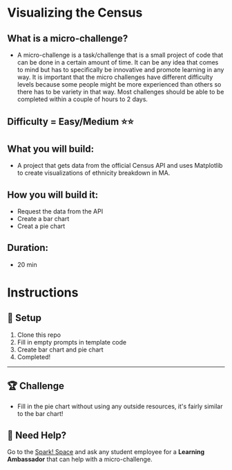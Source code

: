 # Visualizing the Census

## What is a micro-challenge?
- A micro-challenge is a task/challenge that is a small project of code that can be done in a certain amount of time. It can be any idea that comes to mind but has to specifically be innovative and promote learning in any way. It is important that the micro challenges have different difficulty levels because some people might be more experienced than others so there has to be variety in that way. Most challenges should be able to be completed within a couple of hours to 2 days.

## Difficulty = Easy/Medium ⭐️⭐️

## What you will build:
-  A project that gets data from the official Census API and uses Matplotlib to create visualizations of ethnicity breakdown in MA.

## How you will build it:
-  Request the data from the API
-  Create a bar chart
-  Creat a pie chart

## Duration:
- 20 min

# Instructions
## 🚀 Setup
1. Clone this repo
2. Fill in empty prompts in template code
3. Create bar chart and pie chart
4. Completed!
****
## 🏆 Challenge
- Fill in the pie chart without using any outside resources, it's fairly similar to the bar chart!

## 🛟 Need Help?

Go to the [Spark! Space](https://www.bu.edu/spark/resources/space/) and ask any student employee for a **Learning Ambassador** that can help with a micro-challenge.
